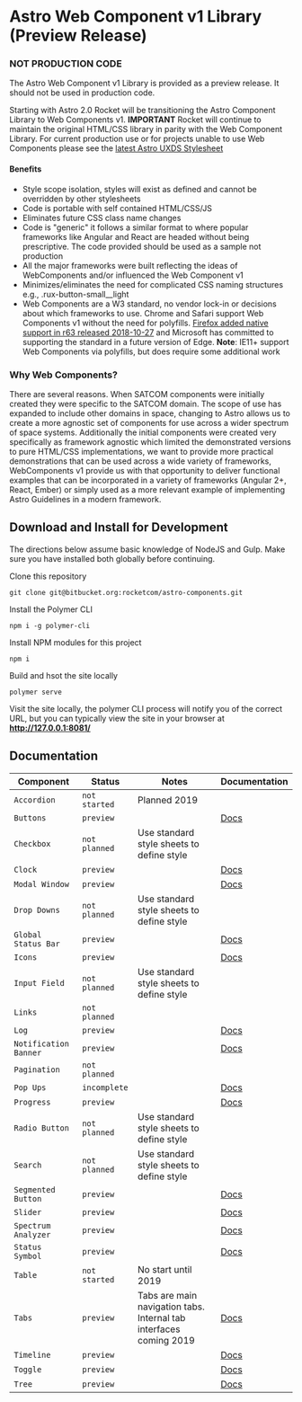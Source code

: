 # Astro Web Component v1 Library (Preview Release)

### NOT PRODUCTION CODE

The Astro Web Component v1 Library is provided as a preview release. It should not be used in production code.

Starting with Astro 2.0 Rocket will be transitioning the Astro Component Library to Web Components v1. **IMPORTANT** Rocket will continue to maintain the original HTML/CSS library in parity with the Web Component Library. For current production use or for projects unable to use Web Components please see the [latest Astro UXDS Stylesheet](https://bitbucket.org/rocketcom/astro-styles)

#### Benefits

- Style scope isolation, styles will exist as defined and cannot be overridden by other stylesheets
- Code is portable with self contained HTML/CSS/JS
- Eliminates future CSS class name changes
- Code is "generic" it follows a similar format to where popular frameworks like Angular and React are headed without being prescriptive. The code provided should be used as a sample not production
- All the major frameworks were built reflecting the ideas of WebComponents and/or influenced the Web Component v1
- Minimizes/eliminates the need for complicated CSS naming structures e.g., .rux-button-small\_\_light
- Web Components are a W3 standard, no vendor lock-in or decisions about which frameworks to use. Chrome and Safari support Web Components v1 without the need for polyfills. [Firefox added native support in r63 released 2018-10-27](https://wiki.mozilla.org/Release_Management/Calendar) and Microsoft has committed to supporting the standard in a future version of Edge. **Note**: IE11+ support Web Components via polyfills, but does require some additional work

### Why Web Components?

There are several reasons. When SATCOM components were initially created they were specific to the SATCOM domain. The scope of use has expanded to include other domains in space, changing to Astro allows us to create a more agnostic set of components for use across a wider spectrum of space systems. Additionally the initial components were created very specifically as framework agnostic which limited the demonstrated versions to pure HTML/CSS implementations, we want to provide more practical demonstrations that can be used across a wide variety of frameworks, WebComponents v1 provide us with that opportunity to deliver functional examples that can be incorporated in a variety of frameworks (Angular 2+, React, Ember) or simply used as a more relevant example of implementing Astro Guidelines in a modern framework.

## Download and Install for Development

The directions below assume basic knowledge of NodeJS and Gulp. Make sure you have installed both globally before continuing.

Clone this repository

```
git clone git@bitbucket.org:rocketcom/astro-components.git
```

Install the Polymer CLI

```
npm i -g polymer-cli
```

Install NPM modules for this project

```
npm i
```

Build and hsot the site locally

```
polymer serve
```

Visit the site locally, the polymer CLI process will notify you of the correct URL, but you can typically view the site in your browser at **http://127.0.0.1:8081/**

## Documentation

| Component             | Status        | Notes                                                              | Documentation                                      |
| --------------------- | ------------- | ------------------------------------------------------------------ | -------------------------------------------------- |
| `Accordion`           | `not started` | Planned 2019                                                       |                                                    |
| `Buttons`             | `preview`     |                                                                    | [Docs](./packages/rux-button/README.md)            |
| `Checkbox`            | `not planned` | Use standard style sheets to define style                          |                                                    |
| `Clock`               | `preview`     |                                                                    | [Docs](./packages/rux-clock/README.md)             |
| `Modal Window`        | `preview`     |                                                                    | [Docs](./packages/rux-modal/README.md)             |
| `Drop Downs`          | `not planned` | Use standard style sheets to define style                          |                                                    |
| `Global Status Bar`   | `preview`     |                                                                    | [Docs](./packages/rux-global-status-bar/README.md) |
| `Icons`               | `preview`     |                                                                    | [Docs](./packages/rux-icon/README.md)              |
| `Input Field`         | `not planned` | Use standard style sheets to define style                          |                                                    |
| `Links`               | `not planned` |                                                                    |                                                    |
| `Log`                 | `preview`     |                                                                    | [Docs](./packages/rux-log/README.md)               |
| `Notification Banner` | `preview`     |                                                                    | [Docs](./packages/rux-icon/README.md)              |
| `Pagination`          | `not planned` |                                                                    |                                                    |
| `Pop Ups`             | `incomplete`  |                                                                    | [Docs](./packages/rux-pop-up-menu/README.md)       |
| `Progress`            | `preview`     |                                                                    | [Docs](./packages/rux-progress/README.md)          |
| `Radio Button`        | `not planned` | Use standard style sheets to define style                          |                                                    |
| `Search`              | `not planned` | Use standard style sheets to define style                          |                                                    |
| `Segmented Button`    | `preview`     |                                                                    | [Docs](./packages/rux-segmented-button/README.md)  |
| `Slider`              | `preview`     |                                                                    | [Docs](./packages/rux-slider/README.md)            |
| `Spectrum Analyzer`   | `preview`     |                                                                    | [Docs](./packages/rux-spectrum-analyzer/README.md) |
| `Status Symbol`       | `preview`     |                                                                    | [Docs](./packages/rux-status/README.md)            |
| `Table`               | `not started` | No start until 2019                                                |                                                    |
| `Tabs`                | `preview`     | Tabs are main navigation tabs. Internal tab interfaces coming 2019 | [Docs](./packages/rux-tabs/README.md)              |
| `Timeline`            | `preview`     |                                                                    | [Docs](./packages/rux-timeline/README.md)          |
| `Toggle`              | `preview`     |                                                                    | [Docs](./packages/rux-toggle/README.md)            |
| `Tree`                | `preview`     |                                                                    | [Docs](./packages/rux-toggle/README.md)            |
